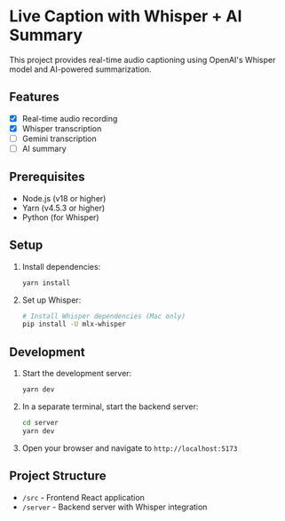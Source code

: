# Live Caption with Whisper + AI Summary

This project provides real-time audio captioning using OpenAI's Whisper model and AI-powered summarization.

## Features

- [x] Real-time audio recording
- [x] Whisper transcription
- [ ] Gemini transcription
- [ ] AI summary

## Prerequisites

- Node.js (v18 or higher)
- Yarn (v4.5.3 or higher)
- Python (for Whisper)

## Setup

1. Install dependencies:

   ```bash
   yarn install
   ```

2. Set up Whisper:
   ```bash
   # Install Whisper dependencies (Mac only)
   pip install -U mlx-whisper
   ```

## Development

1. Start the development server:

   ```bash
   yarn dev
   ```

2. In a separate terminal, start the backend server:

   ```bash
   cd server
   yarn dev
   ```

3. Open your browser and navigate to `http://localhost:5173`

## Project Structure

- `/src` - Frontend React application
- `/server` - Backend server with Whisper integration
